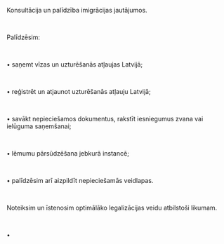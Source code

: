 Konsultācija un palīdzība imigrācijas jautājumos.

<br/>

Palīdzēsim:

<br/>

• saņemt vīzas un uzturēšanās atļaujas Latvijā;

<br/>

• reģistrēt un atjaunot uzturēšanās atļauju Latvijā;

<br/>

• savākt nepieciešamos dokumentus, rakstīt iesniegumus zvana vai ielūguma saņemšanai;

<br/>

• lēmumu pārsūdzēšana jebkurā instancē;

<br/>

• palīdzēsim arī aizpildīt nepieciešamās veidlapas.

<br/>

Noteiksim un īstenosim optimālāko legalizācijas veidu atbilstoši likumam.

<br/>

•
